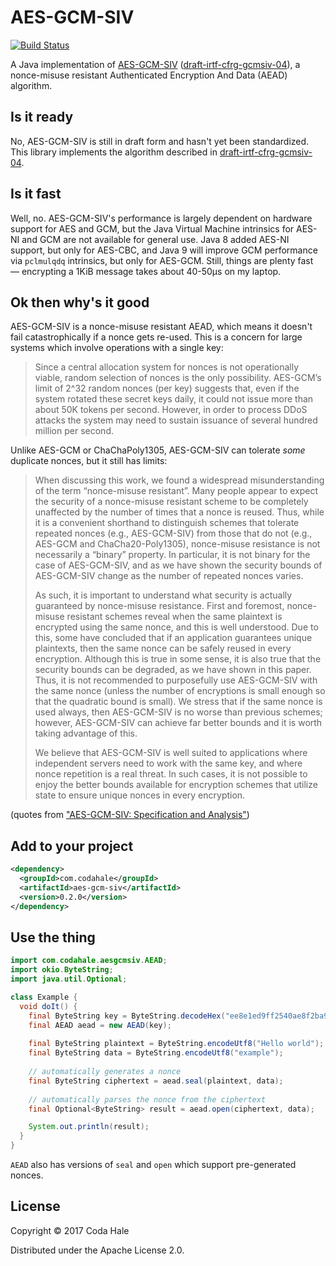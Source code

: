 # AES-GCM-SIV

[![Build Status](https://secure.travis-ci.org/codahale/aes-gcm-siv.svg)](http://travis-ci.org/codahale/aes-gcm-siv)

A Java implementation of [AES-GCM-SIV](https://eprint.iacr.org/2017/168) 
([draft-irtf-cfrg-gcmsiv-04](https://tools.ietf.org/html/draft-irtf-cfrg-gcmsiv-04)), a
nonce-misuse resistant Authenticated Encryption And Data (AEAD) algorithm.

## Is it ready

No, AES-GCM-SIV is still in draft form and hasn't yet been standardized. This library implements the
algorithm described in
[draft-irtf-cfrg-gcmsiv-04](https://tools.ietf.org/html/draft-irtf-cfrg-gcmsiv-04).

## Is it fast

Well, no. AES-GCM-SIV's performance is largely dependent on hardware support for AES and GCM, but
the Java Virtual Machine intrinsics for AES-NI and GCM are not available for general use. Java 8
added AES-NI support, but only for AES-CBC, and Java 9 will improve GCM performance via `pclmulqdq`
intrinsics, but only for AES-GCM. Still, things are plenty fast — encrypting a 1KiB message takes
about 40-50µs on my laptop.

## Ok then why's it good

AES-GCM-SIV is a nonce-misuse resistant AEAD, which means it doesn't fail catastrophically if a
nonce gets re-used. This is a concern for large systems which involve operations with a single key:

> Since a central allocation system for nonces is not operationally viable, random selection of
nonces is the only possibility. AES-GCM’s limit of 2^32 random nonces (per key) suggests that, even
if the system rotated these secret keys daily, it could not issue more than about 50K tokens per
second. However, in order to process DDoS attacks the system may need to sustain issuance of several
hundred million per second.

Unlike AES-GCM or ChaChaPoly1305, AES-GCM-SIV can tolerate _some_ duplicate nonces, but it still has
limits:

> When discussing this work, we found a widespread misunderstanding of the term “nonce-misuse
resistant”. Many people appear to expect the security of a nonce-misuse resistant scheme to be
completely unaffected by the number of times that a nonce is reused. Thus, while it is a convenient
shorthand to distinguish schemes that tolerate repeated nonces (e.g., AES-GCM-SIV) from those that
do not (e.g., AES-GCM and ChaCha20-Poly1305), nonce-misuse resistance is not necessarily a “binary”
property. In particular, it is not binary for the case of AES-GCM-SIV, and as we have shown the
security bounds of AES-GCM-SIV change as the number of repeated nonces varies.
>
> As such, it is important to understand what security is actually guaranteed by nonce-misuse
resistance. First and foremost, nonce-misuse resistant schemes reveal when the same plaintext is
encrypted using the same nonce, and this is well understood. Due to this, some have concluded that
if an application guarantees unique plaintexts, then the same nonce can be safely reused in every
encryption. Although this is true in some sense, it is also true that the security bounds can be
degraded, as we have shown in this paper. Thus, it is not recommended to purposefully use
AES-GCM-SIV with the same nonce (unless the number of encryptions is small enough so that the
quadratic bound is small). We stress that if the same nonce is used always, then AES-GCM-SIV is no
worse than previous schemes; however, AES-GCM-SIV can achieve far better bounds and it is worth
taking advantage of this. 
> 
> We believe that AES-GCM-SIV is well suited to applications where independent servers need to work
with the same key, and where nonce repetition is a real threat. In such cases, it is not possible to
enjoy the better bounds available for encryption schemes that utilize state to ensure unique nonces
in every encryption.

(quotes from ["AES-GCM-SIV: Specification and Analysis"](https://eprint.iacr.org/2017/168))

## Add to your project

```xml
<dependency>
  <groupId>com.codahale</groupId>
  <artifactId>aes-gcm-siv</artifactId>
  <version>0.2.0</version>
</dependency>
```

## Use the thing

```java
import com.codahale.aesgcmsiv.AEAD;
import okio.ByteString;
import java.util.Optional;

class Example {
  void doIt() {
    final ByteString key = ByteString.decodeHex("ee8e1ed9ff2540ae8f2ba9f50bc2f27c");
    final AEAD aead = new AEAD(key);
    
    final ByteString plaintext = ByteString.encodeUtf8("Hello world");
    final ByteString data = ByteString.encodeUtf8("example");
   
    // automatically generates a nonce
    final ByteString ciphertext = aead.seal(plaintext, data);
    
    // automatically parses the nonce from the ciphertext
    final Optional<ByteString> result = aead.open(ciphertext, data);

    System.out.println(result);
  } 
}
```

`AEAD` also has versions of `seal` and `open` which support pre-generated nonces.

## License

Copyright © 2017 Coda Hale

Distributed under the Apache License 2.0.
